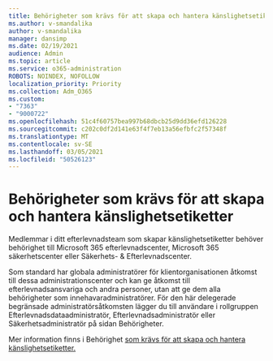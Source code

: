 ```yaml
---
title: Behörigheter som krävs för att skapa och hantera känslighetsetiketter
ms.author: v-smandalika
author: v-smandalika
manager: dansimp
ms.date: 02/19/2021
audience: Admin
ms.topic: article
ms.service: o365-administration
ROBOTS: NOINDEX, NOFOLLOW
localization_priority: Priority
ms.collection: Adm_O365
ms.custom:
- "7363"
- "9000722"
ms.openlocfilehash: 51c4f60757bea997b68dbcb25d9dd36efd126228
ms.sourcegitcommit: c202c0df2d141e63f4f7eb13a56efbfc2f57348f
ms.translationtype: MT
ms.contentlocale: sv-SE
ms.lasthandoff: 03/05/2021
ms.locfileid: "50526123"
---
```

# <a name="permissions-required-to-create-and-manage-sensitivity-labels"></a>Behörigheter som krävs för att skapa och hantera känslighetsetiketter

Medlemmar i ditt efterlevnadsteam som skapar känslighetsetiketter behöver behörighet till Microsoft 365 efterlevnadscenter, Microsoft 365 säkerhetscenter eller Säkerhets- & Efterlevnadscenter.

Som standard har globala administratörer för klientorganisationen åtkomst till dessa administrationscenter och kan ge åtkomst till efterlevnadsansvariga och andra personer, utan att ge dem alla behörigheter som innehavaradministratörer. För den här delegerade  begränsade administratörsåtkomsten lägger du till användare i rollgruppen Efterlevnadsdataadministratör, Efterlevnadsadministratör eller Säkerhetsadministratör på sidan Behörigheter.

Mer information finns i Behörighet [som krävs för att skapa och hantera känslighetsetiketter.](https://docs.microsoft.com/microsoft-365/compliance/get-started-with-sensitivity-labels)